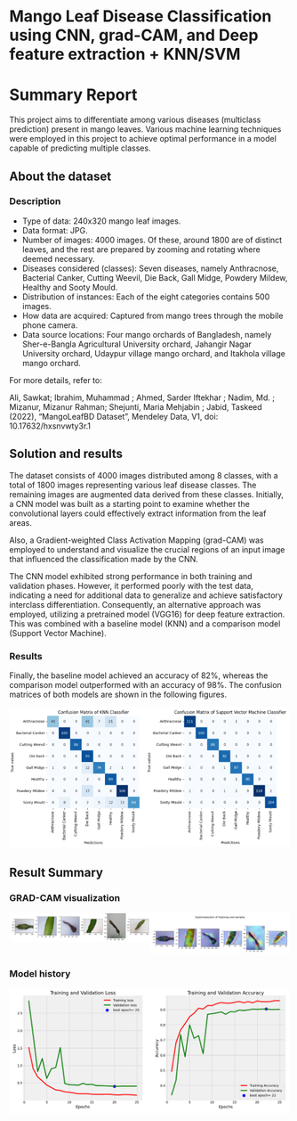 # Mango Leaf Disease Classification using CNN, grad-CAM, and Deep feature extraction + KNN/SVM

<h1><b> Summary Report </b></h1>

This project aims to differentiate among various diseases (multiclass prediction) present in mango leaves. Various machine learning techniques were employed in this project to achieve optimal performance in a model capable of predicting multiple classes.

<h2><b> About the dataset </b></h2>

<h3><b>Description</b></h3>

<ul>
    <li>Type of data: 240x320 mango leaf images.</li>
    <li>Data format: JPG.</li>
    <li>Number of images: 4000 images. Of these, around 1800 are of distinct leaves, and the rest are prepared by zooming and rotating where deemed necessary.</li>
    <li>Diseases considered (classes): Seven diseases, namely Anthracnose, Bacterial Canker, Cutting Weevil, Die Back, Gall Midge, Powdery Mildew, Healthy and Sooty Mould.</li>
    <li>Distribution of instances: Each of the eight categories contains 500 images.</li>
    <li>How data are acquired: Captured from mango trees through the mobile phone camera.</li>
    <li>Data source locations: Four mango orchards of Bangladesh, namely Sher-e-Bangla Agricultural University orchard, Jahangir Nagar University orchard, Udaypur village mango orchard, and Itakhola village mango orchard.</li>
</ul>

For more details, refer to:

Ali, Sawkat; Ibrahim, Muhammad ; Ahmed, Sarder Iftekhar ; Nadim, Md. ; Mizanur, Mizanur Rahman; Shejunti, Maria Mehjabin ; Jabid, Taskeed (2022), “MangoLeafBD Dataset”, Mendeley Data, V1, doi: 10.17632/hxsnvwty3r.1

<h2><b> Solution and results </b></h2>

The dataset consists of 4000 images distributed among 8 classes, with a total of 1800 images representing various leaf disease classes. The remaining images are augmented data derived from these classes. Initially, a CNN model was built as a starting point to examine whether the convolutional layers could effectively extract information from the leaf areas.

Also, a Gradient-weighted Class Activation Mapping (grad-CAM) was employed to understand and visualize the crucial regions of an input image that influenced the classification made by the CNN.

The CNN model exhibited strong performance in both training and validation phases. However, it performed poorly with the test data, indicating a need for additional data to generalize and achieve satisfactory interclass differentiation. Consequently, an alternative approach was employed, utilizing a pretrained model (VGG16) for deep feature extraction. This was combined with a baseline model (KNN) and a comparison model (Support Vector Machine).

<h3><b> Results </b></h3>

Finally, the baseline model achieved an accuracy of 82%, whereas the comparison model outperformed with an accuracy of 98%. The confusion matrices of both models are shown in the following figures.

<div style="display: flex; justify-content: space-between;">
    <div style="text-align: center;">        
        <img src="https://raw.githubusercontent.com/EnriqManComp/Mango-Leaf-Disease-Classification/master/KNN.png" alt="KNN Model">
    </div>
    <div style="text-align: center;">        
        <img src="https://raw.githubusercontent.com/EnriqManComp/Mango-Leaf-Disease-Classification/master/SVM.png" alt="SVM Model">
    </div>
</div>

<h2><b> Result Summary <b></h2>
    
<h3><b> GRAD-CAM visualization </b></h3>
    
<div style="display: flex; justify-content: space-between;">
    <div style="text-align: center;">        
        <img src="https://raw.githubusercontent.com/EnriqManComp/Mango-Leaf-Disease-Classification/master/Samples.png" alt="Samples">
    </div>
    <div style="text-align: center;">        
        <img src="https://raw.githubusercontent.com/EnriqManComp/Mango-Leaf-Disease-Classification/master/Superimposition.png" alt="gradCAM">
    </div>
</div>

<h3><b> Model history </b></h3>
    
<div style="display: flex; justify-content: space-between;">
    <div style="text-align: center;">        
        <img src="https://raw.githubusercontent.com/EnriqManComp/Mango-Leaf-Disease-Classification/master/training.png" alt="Model history">
    </div>    
</div>


